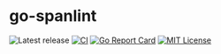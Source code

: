 # go-spanlint

![Latest release](https://img.shields.io/github/v/release/jjti/go-spanlint)
[![CI](https://github.com/jjti/go-spanlint/actions/workflows/ci.yaml/badge.svg)](https://github.com/jjti/go-spanlint/actions/workflows/ci.yaml)
[![Go Report Card](https://goreportcard.com/badge/github.com/jjti/go-spanlint)](https://goreportcard.com/report/github.com/jjti/go-spanlint)
[![MIT License](http://img.shields.io/badge/license-MIT-blue.svg?style=flat)](LICENSE)
